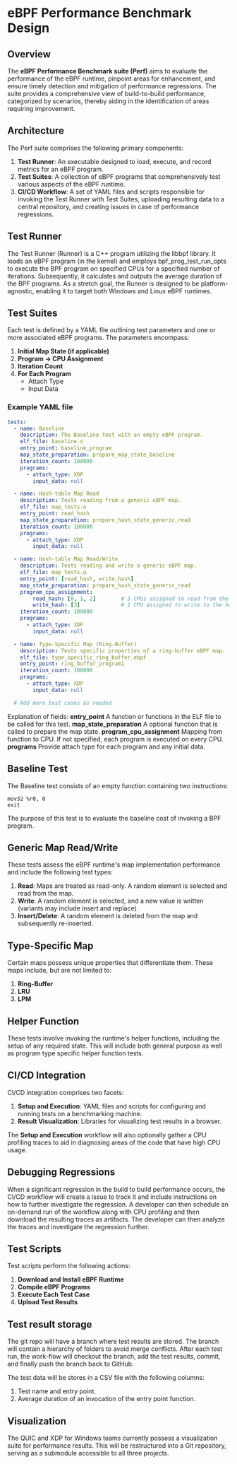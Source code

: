 # eBPF Performance Benchmark Design

## Overview

The **eBPF Performance Benchmark suite (Perf)** aims to evaluate the performance of the eBPF runtime, pinpoint areas for enhancement, and ensure timely detection and mitigation of performance regressions. The suite provides a comprehensive view of build-to-build performance, categorized by scenarios, thereby aiding in the identification of areas requiring improvement.

## Architecture

The Perf suite comprises the following primary components:

1. **Test Runner**: An executable designed to load, execute, and record metrics for an eBPF program.
2. **Test Suites**: A collection of eBPF programs that comprehensively test various aspects of the eBPF runtime.
3. **CI/CD Workflow**: A set of YAML files and scripts responsible for invoking the Test Runner with Test Suites, uploading resulting data to a central repository, and creating issues in case of performance regressions.

## Test Runner

The Test Runner (Runner) is a C++ program utilizing the libbpf library. It loads an eBPF program (in the kernel) and employs bpf_prog_test_run_opts to execute the BPF program on specified CPUs for a specified number of iterations. Subsequently, it calculates and outputs the average duration of the BPF programs. As a stretch goal, the Runner is designed to be platform-agnostic, enabling it to target both Windows and Linux eBPF runtimes.

## Test Suites

Each test is defined by a YAML file outlining test parameters and one or more associated eBPF programs. The parameters encompass:

1. **Initial Map State (if applicable)**
2. **Program -> CPU Assignment**
3. **Iteration Count**
4. **For Each Program**
   - Attach Type
   - Input Data

### Example YAML file
```yaml
tests:
  - name: Baseline
    description: The Baseline test with an empty eBPF program.
    elf_file: baseline.o
    entry_point: baseline_program
    map_state_preparation: prepare_map_state_baseline
    iteration_count: 100000
    programs:
      - attach_type: XDP
        input_data: null

  - name: Hash-table Map Read
    description: Tests reading from a generic eBPF map.
    elf_file: map_tests.o
    entry_point: read_hash
    map_state_preparation: prepare_hash_state_generic_read
    iteration_count: 100000
    programs:
      - attach_type: XDP
        input_data: null

  - name: Hash-table Map Read/Write
    description: Tests reading and write a generic eBPF map.
    elf_file: map_tests.o
    entry_point: [read_hash, write_hash]
    map_state_preparation: prepare_hash_state_generic_read
    program_cpu_assignment:
        read_hash: [0, 1, 2]        # 3 CPUs assigned to read from the hash map
        write_hash: [3]             # 1 CPU assigned to write to the hash map
    iteration_count: 100000
    programs:
      - attach_type: XDP
        input_data: null

  - name: Type-Specific Map (Ring-Buffer)
    description: Tests specific properties of a ring-buffer eBPF map.
    elf_file: type_specific_ring_buffer.ebpf
    entry_point: ring_buffer_program1
    iteration_count: 100000
    programs:
      - attach_type: XDP
        input_data: null

  # Add more test cases as needed
```

Explanation of fields:
**entry_point** A function or functions in the ELF file to be called for this test.
**map_state_preparation** A optional function that is called to prepare the map state.
**program_cpu_assignment** Mapping from function to CPU. If not specified, each program is executed on every CPU.
**programs** Provide attach type for each program and any initial data.

## Baseline Test

The Baseline test consists of an empty function containing two instructions:

```assembly
mov32 %r0, 0
exit
```

The purpose of this test is to evaluate the baseline cost of invoking a BPF program.

## Generic Map Read/Write

These tests assess the eBPF runtime's map implementation performance and include the following test types:

1. **Read**: Maps are treated as read-only. A random element is selected and read from the map.
2. **Write**: A random element is selected, and a new value is written (variants may include insert and replace).
3. **Insert/Delete**: A random element is deleted from the map and subsequently re-inserted.

## Type-Specific Map

Certain maps possess unique properties that differentiate them. These maps include, but are not limited to:

1. **Ring-Buffer**
2. **LRU**
3. **LPM**

## Helper Function

These tests involve invoking the runtime's helper functions, including the setup of any required state. This will include both general purpose as well as program type specific helper function tests.

## CI/CD Integration

CI/CD integration comprises two facets:

1. **Setup and Execution**: YAML files and scripts for configuring and running tests on a benchmarking machine.
2. **Result Visualization**: Libraries for visualizing test results in a browser.

The **Setup and Execution** workflow will also optionally gather a CPU profiling traces to aid in diagnosing areas of the code that have high CPU usage.

## Debugging Regressions

When a significant regression in the build to build performance occurs, the CI/CD workflow will create a issue to track it and include instructions on how to further investigate the regression. A developer can then schedule an on-demand run of the workflow along with CPU profiling and then download the resulting traces as artifacts. The developer can then analyze the traces and investigate the regression further.

## Test Scripts

Test scripts perform the following actions:

1. **Download and Install eBPF Runtime**
2. **Compile eBPF Programs**
3. **Execute Each Test Case**
4. **Upload Test Results**

## Test result storage

The git repo will have a branch where test results are stored. The branch will contain a hierarchy of folders to avoid merge conflicts. After each test run, the work-flow will checkout the branch, add the test results, commit, and finally push the branch back to GitHub.

The test data will be stores in a CSV file with the following columns:
1. Test name and entry point.
2. Average duration of an invocation of the entry point function.

## Visualization

The QUIC and XDP for Windows teams currently possess a visualization suite for performance results. This will be restructured into a Git repository, serving as a submodule accessible to all three projects.